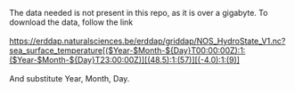 The data needed is not present in this repo, as it is over a gigabyte. To download the data, follow the link <br/>
<br/>
https://erddap.naturalsciences.be/erddap/griddap/NOS_HydroState_V1.nc?sea_surface_temperature[($Year-$Month-${Day}T00:00:00Z):1:($Year-$Month-${Day}T23:00:00Z)][(48.5):1:(57)][(-4.0):1:(9)]
<br/> 
<br/>
And substitute Year, Month, Day.

